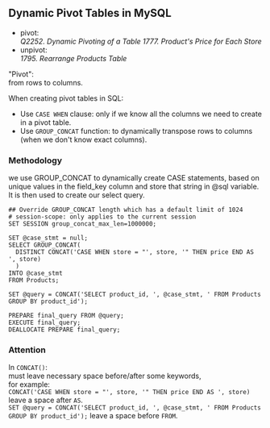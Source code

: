 ## Dynamic Pivot Tables in MySQL

- pivot:\
*Q2252. Dynamic Pivoting of a Table*
*1777. Product's Price for Each Store*
- unpivot:\
*1795. Rearrange Products Table*

"Pivot":\
from rows to columns.

When creating pivot tables in SQL:
- Use `CASE WHEN` clause: only if we know all the columns we need to create in a pivot table.
- Use `GROUP_CONCAT` function: to dynamically transpose rows to columns (when we don't know exact columns).

### Methodology

we use GROUP_CONCAT to dynamically create CASE statements, 
based on unique values in the field_key column and store that string in @sql variable. It is then used to create our select query.

```
## Override GROUP_CONCAT length which has a default limit of 1024
# session-scope: only applies to the current session
SET SESSION group_concat_max_len=1000000;

SET @case_stmt = null;
SELECT GROUP_CONCAT(
  DISTINCT CONCAT('CASE WHEN store = "', store, '" THEN price END AS ', store)
  )  
INTO @case_stmt
FROM Products;

SET @query = CONCAT('SELECT product_id, ', @case_stmt, ' FROM Products GROUP BY product_id');

PREPARE final_query FROM @query;
EXECUTE final_query;
DEALLOCATE PREPARE final_query;
```

### Attention
In `CONCAT()`:\
must leave necessary space before/after some keywords, \
for example:\
`CONCAT('CASE WHEN store = "', store, '" THEN price END AS ', store)` leave a space after `AS`.\
`SET @query = CONCAT('SELECT product_id, ', @case_stmt, ' FROM Products GROUP BY product_id');` leave a space before `FROM`.
